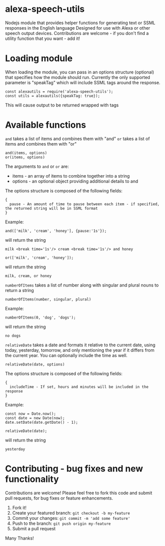 # alexa-speech-utils
Nodejs module that provides helper functions for generating text or SSML responses in the English language
Designed for use with Alexa or other speech output devices.  Contributions are welcome - if you don't find
a utility function that you want - add it!

# Loading module

When loading the module, you can pass in an options structure (optional) that specifies how the module should
run.  Currently the only supported parameter is "speakTag" which will include SSML tags around the response.

```
const alexautils = require('alexa-speech-utils');
const utils = alexautils({speakTag: true});
```

This will cause output to be returned wrapped with <speak> tags

# Available functions

`and` takes a list of items and combines them with "and"
`or` takes a list of items and combines them with "or"

```
and(items, options)
or(items, options)
```

The arguments to `and` or `or` are:

 * items - an array of items to combine together into a string
 * options - an optional object providing additional details to and
 
The options structure is composed of the following fields:

```
{
  pause - An amount of time to pause between each item - if specified, the returned string will be in SSML format
}
```

Example:

```
and(['milk', 'cream', 'honey'], {pause:'1s'});
```

will return the string

```
milk <break time='1s'/> cream <break time='1s'/> and honey
```

```
or(['milk', 'cream', 'honey']);
```

will return the string

```
milk, cream, or honey
```

`numberOfItems` takes a list of number along with singular and plural nouns to return a string

```
numberOfItems(number, singular, plural)
```

Example:

```
numberOfItems(0, 'dog', 'dogs');
```

will return the string

```
no dogs
```

`relativeDate` takes a date and formats it relative to the current date, using today, yesterday,
tomorrow, and only mentioning the year if it differs from the current year.  You can optionally
include the time as well.

```
relativeDate(date, options)
```

The options structure is composed of the following fields:

```
{
  includeTime - If set, hours and minutes will be included in the response
}
```

Example:

```
const now = Date.now();
const date = new Date(now);
date.setDate(date.getDate() - 1);

relativeDate(date);
```

will return the string

```
yesterday
```

# Contributing - bug fixes and new functionality

Contributions are welcome!  Please feel free to fork this code and submit pull requests, for bug fixes or feature enhancements.

 1. Fork it!
 2. Create your featured branch: `git checkout -b my-feature`
 3. Commit your changes: `git commit -m 'add some feature'`
 4. Push to the branch: `git push origin my-feature`
 5. Submit a pull request

Many Thanks!
